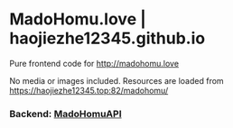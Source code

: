 # MadoHomu.love | haojiezhe12345.github.io

Pure frontend code for http://madohomu.love

No media or images included. Resources are loaded from https://haojiezhe12345.top:82/madohomu/

### Backend: [MadoHomuAPI](https://github.com/haojiezhe12345/MadoHomuAPI)
